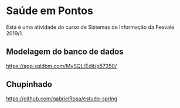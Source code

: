# Saúde em Pontos

Esta é uma atividade do curso de Sistemas de Informação da Feevale 2019/1.

## Modelagem do banco de dados

https://app.sqldbm.com/MySQL/Edit/p57350/

## Chupinhado

https://github.com/gabrielRosa/estudo-spring
